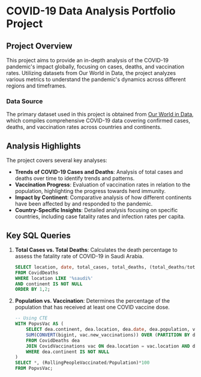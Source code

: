 # COVID-19 Data Analysis Portfolio Project

## Project Overview

This project aims to provide an in-depth analysis of the COVID-19 pandemic's impact globally, focusing on cases, deaths, and vaccination rates. Utilizing datasets from Our World in Data, the project analyzes various metrics to understand the pandemic's dynamics across different regions and timeframes.

### Data Source

The primary dataset used in this project is obtained from [Our World in Data](https://ourworldindata.org/covid-deaths), which compiles comprehensive COVID-19 data covering confirmed cases, deaths, and vaccination rates across countries and continents.

## Analysis Highlights

The project covers several key analyses:

- **Trends of COVID-19 Cases and Deaths**: Analysis of total cases and deaths over time to identify trends and patterns.
- **Vaccination Progress**: Evaluation of vaccination rates in relation to the population, highlighting the progress towards herd immunity.
- **Impact by Continent**: Comparative analysis of how different continents have been affected by and responded to the pandemic.
- **Country-Specific Insights**: Detailed analysis focusing on specific countries, including case fatality rates and infection rates per capita.

## Key SQL Queries

1. **Total Cases vs. Total Deaths**: Calculates the death percentage to assess the fatality rate of COVID-19 in Saudi Arabia.
    ```sql
    SELECT location, date, total_cases, total_deaths, (total_deaths/total_cases)*100 as DeathPercentage
    FROM CovidDeaths
    WHERE location LIKE '%saudi%'
    AND continent IS NOT NULL
    ORDER BY 1,2;
    ```

2. **Population vs. Vaccination**: Determines the percentage of the population that has received at least one COVID vaccine dose.
    ```sql
    -- Using CTE
    WITH PopvsVac AS (
        SELECT dea.continent, dea.location, dea.date, dea.population, vac.new_vaccinations,
        SUM(CONVERT(bigint, vac.new_vaccinations)) OVER (PARTITION BY dea.Location ORDER BY dea.location, dea.Date) AS RollingPeopleVaccinated
        FROM CovidDeaths dea
        JOIN CovidVaccinations vac ON dea.location = vac.location AND dea.date = vac.date
        WHERE dea.continent IS NOT NULL
    )
    SELECT *, (RollingPeopleVaccinated/Population)*100
    FROM PopvsVac;
    ```
